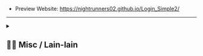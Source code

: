 - Preview Website: https://nightrunners02.github.io/Login_Simple2/
---
<details> 
  <summary>
  <h2> ⛓️‍💥 Misc / Lain-lain</h2> 
  </summary>

<p>
<div align="center">
<h3>
  🌠 Starred:
</h3>
  
[![Stargazers repo roster for @NightRunners02/](https://reporoster.com/stars/NightRunners02/Login_Simple-2)](https://github.com/NightRunners02/Login_Simple-2/stargazers)

---
<h3>
  🪐 Forked:
</h3>

[![Forkers repo roster for @NightRunners02/](https://reporoster.com/forks/NightRunners02/Login_Simple-2)](https://github.com/NightRunners02/Login_Simple-2/network/members)

---
<h3>
  💫 Star History:
</h3>

[![Star History Chart](https://api.star-history.com/svg?repos=NightRunners02/Login_Simple-2&type=Date)](https://star-history.com/#NightRunners02/Login_Simple-2&Date)

</p>
</div>
</details>

